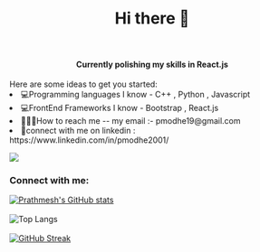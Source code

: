 <h1 align="center">Hi there 👋</h1>
<br>
<h4 align="center">Currently polishing my skills in React.js</h4>
Here are some ideas to get you started:
<li>💻Programming languages I know - C++ , Python , Javascript
<li>💻FrontEnd Frameworks I know - Bootstrap , React.js
<li>👩🏻‍💻How to reach me -- my email :- pmodhe19@gmail.com
<li>🚀connect with me on linkedin : https://www.linkedin.com/in/pmodhe2001/

![](https://komarev.com/ghpvc/?username=pmodhe2001&label=PROFILE+VIEWS&color=brightgreen&style=flat-square)
<h3 align="left">Connect with me:</h3>

<!--
**pmodhe2001/pmodhe2001** is a ✨ _special_ ✨ repository because its `README.md` (this file) appears on your GitHub profile.

Here are some ideas to get you started:

- 🔭 I’m currently working on ...
- 🌱 I’m currently learning ...
- 👯 I’m looking to collaborate on ...
- 🤔 I’m looking for help with ...
- 💬 Ask me about ...
- 📫 How to reach me: ...
- 😄 Pronouns: ...
- ⚡ Fun fact: ...
-->
[![Prathmesh's GitHub stats](https://github-readme-stats.vercel.app/api?username=pmodhe2001&theme=midnight-purple&show_icons=true)](https://github.com/pmodhe2001/github-readme-stats)
<br>
<br>
 ![Top Langs](https://github-readme-stats.vercel.app/api/top-langs/?username=pmodhe2001&theme=tokyonight)
  <br>
  <br>
[![GitHub Streak](https://github-readme-streak-stats.herokuapp.com?user=pmodhe2001&theme=github-dark&hide_border=true&date_format=j%20M%5B%20Y%5D)](https://git.io/streak-stats)  

